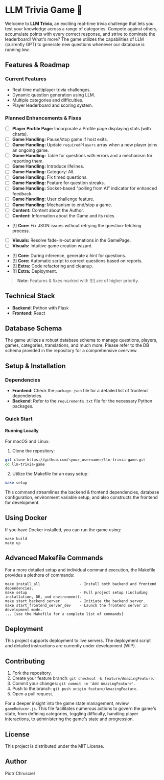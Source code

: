 # LLM Trivia Game :game_die:

Welcome to **LLM Trivia**, an exciting real-time trivia challenge that lets you test your knowledge across a range of categories. Compete against others, accumulate points with every correct response, and strive to dominate the leaderboard! What's more? The game utilizes the capabilities of LLM (currently GPT) to generate new questions whenever our database is running low.

## Features & Roadmap

### Current Features

- Real-time multiplayer trivia challenges.
- Dynamic question generation using LLM.
- Multiple categories and difficulties.
- Player leaderboard and scoring system.

### Planned Enhancements & Fixes

- [ ] **Player Profile Page:** Incorporate a Profile page displaying stats (with charts).
- [ ] **Game Handling:** Pause/stop game if host exits.
- [ ] **Game Handling:** Update `requiredPlayers` array when a new player joins an ongoing game.
- [ ] **Game Handling:** Table for questions with errors and a mechanism for reporting them.
- [ ] **Game Handling:** Introduce lifelines.
- [ ] **Game Handling:** Category: All.
- [ ] **Game Handling:** Fix timed questions.
- [ ] **Game Handling:** Feature for question streaks.
- [ ] **Game Handling:** Socket-based "polling from AI" indicator for enhanced feedback.
- [ ] **Game Handling:** User challenge feature.
- [ ] **Game Handling:** Mechanism to end/stop a game.
- [ ] **Content:** Content about the Author.
- [ ] **Content:** Information about the Game and its rules.
- [!] **Core:** Fix JSON issues without retrying the question-fetching process.
- [ ] **Visuals:** Resolve fade-in-out animations in the GamePage.
- [ ] **Visuals:** Intuitive game creation wizard.
- [!] **Core:** During inference, generate a hint for questions.
- [!] **Core:** Automatic script to correct questions based on reports.
- [!] **Extra:** Code refactoring and cleanup.
- [!] **Extra:** Deployment.

> **Note:** Features & fixes marked with ![!] are of higher priority.

## Technical Stack

- **Backend**: Python with Flask
- **Frontend**: React

## Database Schema

The game utilizes a robust database schema to manage questions, players, games, categories, translations, and much more. Please refer to the DB schema provided in the repository for a comprehensive overview.

## Setup & Installation

### Dependencies

- **Frontend**: Check the `package.json` file for a detailed list of frontend dependencies.
- **Backend**: Refer to the `requirements.txt` file for the necessary Python packages.

### Quick Start

#### Running Locally

For macOS and Linux:

1. Clone the repository:
```bash
git clone https://github.com/<your_username>/llm-trivia-game.git
cd llm-trivia-game
```

2. Utilize the Makefile for an easy setup:
```bash
make setup
```

This command streamlines the backend & frontend dependencies, database configuration, environment variable setup, and also constructs the frontend for development.

## Using Docker

If you have Docker installed, you can run the game using:

```
make build
make up
```

## Advanced Makefile Commands

For a more detailed setup and individual command execution, the Makefile provides a plethora of commands:

```
make install_all                  - Install both backend and frontend dependencies.
make setup                        - Full project setup (including installation, DB, and environment).
make start_backend_server         - Initiate the backend server.
make start_frontend_server_dev    - Launch the frontend server in development mode.
... [see the Makefile for a complete list of commands]
```

## Deployment

This project supports deployment to live servers. The deployment script and detailed instructions are currently under development (WIP).

## Contributing

1. Fork the repository.
2. Create your feature branch: `git checkout -b feature/AmazingFeature`.
3. Commit your changes: `git commit -m 'Add AmazingFeature'`.
4. Push to the branch: `git push origin feature/AmazingFeature`.
5. Open a pull request.

For a deeper insight into the game state management, review `gameReducer.js`. This file facilitates numerous actions to govern the game's state, from defining categories, toggling difficulty, handling player interactions, to administering the game's state and progression.

## License

This project is distributed under the MIT License.

## Author

Piotr Chrusciel

